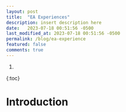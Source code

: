 ```yaml
---
layout: post
title:  "EA Experiences"
description: insert description here
date:   2023-07-18 00:51:56 -0500
last_modified_at: 2023-07-18 00:51:56 -0500
permalink: /blog/ea-experience
featured: false
comments: true
---
```




1. 
{:toc}

# Introduction

